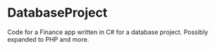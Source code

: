 # DatabaseProject
Code for a Finance app written in C# for a database project.  Possibly expanded to PHP and more.
